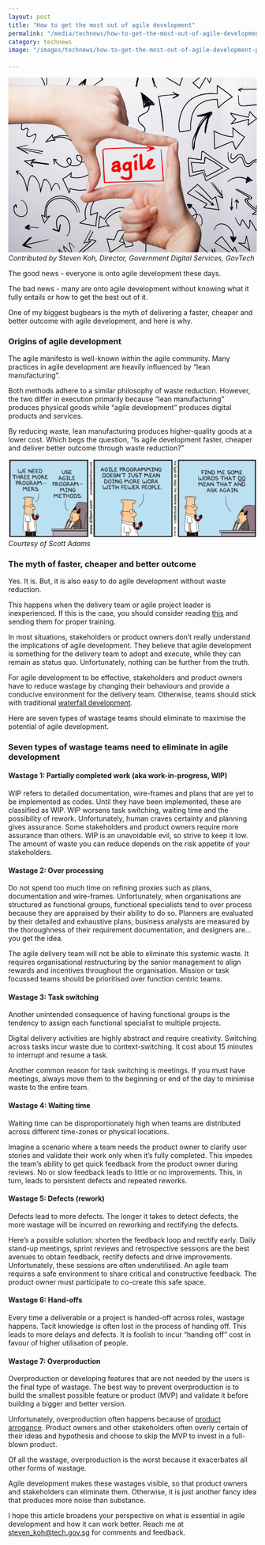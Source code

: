 ```yaml
---
layout: post
title: "How to get the most out of agile development"
permalink: "/media/technews/how-to-get-the-most-out-of-agile-development"
category: technews
image: "/images/technews/how-to-get-the-most-out-of-agile-development-part1.png"

---
```


![How to get your partner to send you a lovey-dovey text this Valentine’s Day](/images/technews/how-to-get-the-most-out-of-agile-development-part1.png)
*Contributed by Steven Koh, Director, Government Digital Services, GovTech*

The good news - everyone is onto agile development these days. 

The bad news - many are onto agile development without knowing what it fully entails or how to get the best out of it.

One of my biggest bugbears is the myth of delivering a faster, cheaper and better outcome with agile development, and here is why. 

### **Origins of agile development**

The agile manifesto is well-known within the agile community. Many practices in agile development are heavily influenced by “lean manufacturing”. 

Both methods adhere to a similar philosophy of waste reduction. However, the two differ in execution primarily because “lean manufacturing” produces physical goods while “agile development” produces digital products and services.

By reducing waste, lean manufacturing produces higher-quality goods at a lower cost. Which begs the question, “Is agile development faster, cheaper and deliver better outcome through waste reduction?”

![How to get your partner to send you a lovey-dovey text this Valentine’s Day](/images/technews/how-to-get-the-most-out-of-agile-development-part2.png)
*Courtesy of Scott Adams*

### **The myth of faster, cheaper and better outcome**

Yes. It is. But, it is also easy to do agile development without waste reduction.

This happens when the delivery team or agile project leader is inexperienced. If this is the case, you should consider reading [this](https://hackernoon.com/softwares-seven-deadly-wastes-8a88360d7027) and sending them for proper training.

In most situations, stakeholders or product owners don’t really understand the implications of agile development. They believe that agile development is something for the delivery team to adopt and execute, while they can remain as status quo. 
Unfortunately, nothing can be further from the truth.

For agile development to be effective, stakeholders and product owners have to reduce wastage by changing their behaviours and provide a conducive environment for the delivery team. Otherwise, teams should stick with traditional [waterfall development](https://en.wikipedia.org/wiki/Waterfall_model). 

Here are seven types of wastage teams should eliminate to maximise the potential of agile development. 

### **Seven types of wastage teams need to eliminate in agile development**

#### Wastage 1: Partially completed work (aka work-in-progress, WIP)

WIP refers to detailed documentation, wire-frames and plans that are yet to be implemented as codes. Until they have been implemented, these are classified as WIP. WIP worsens task switching, waiting time and the possibility of rework.
Unfortunately, human craves certainty and planning gives assurance. Some stakeholders and product owners require more assurance than others. WIP is an unavoidable evil, so strive to keep it low. The amount of waste you can reduce depends on the risk appetite of your stakeholders. 

#### Wastage 2: Over processing
Do not spend too much time on refining proxies such as plans, documentation and wire-frames.
Unfortunately, when organisations are structured as functional groups, functional specialists tend to over process because they are appraised by their ability to do so. Planners are evaluated by their detailed and exhaustive plans, business analysts are measured by the thoroughness of their requirement documentation, and designers are… you get the idea. 

The agile delivery team will not be able to eliminate this systemic waste. It requires organisational restructuring by the senior management to align rewards and incentives throughout the organisation. Mission or task focussed teams should be prioritised over function centric teams. 

#### Wastage 3: Task switching
Another unintended consequence of having functional groups is the tendency to assign each functional specialist to multiple projects.

Digital delivery activities are highly abstract and require creativity. Switching across tasks incur waste due to context-switching. It cost about 15 minutes to interrupt and resume a task. 

Another common reason for task switching is meetings. If you must have meetings, always move them to the beginning or end of the day to minimise waste to the entire team. 

#### Wastage 4: Waiting time

Waiting time can be disproportionately high when teams are distributed across different time-zones or physical locations. 

Imagine a scenario where a team needs the product owner to clarify user stories and validate their work only when it’s fully completed. This impedes the team’s ability to get quick feedback from the product owner during reviews. No or slow feedback leads to little or no improvements. This, in turn, leads to persistent defects and repeated reworks.

#### Wastage 5: Defects (rework)

Defects lead to more defects. The longer it takes to detect defects, the more wastage will be incurred on reworking and rectifying the defects.

Here’s a possible solution: shorten the feedback loop and rectify early. Daily stand-up meetings, sprint reviews and retrospective sessions are the best avenues to obtain feedback, rectify defects and drive improvements.
Unfortunately, these sessions are often underutilised. An agile team requires a safe environment to share critical and constructive feedback. The product owner must participate to co-create this safe space.

#### Wastage 6: Hand-offs

Every time a deliverable or a project is handed-off across roles, wastage happens. Tacit knowledge is often lost in the process of handing off. This leads to more delays and defects. It is foolish to incur “handing off” cost in favour of higher utilisation of people. 

#### Wastage 7: Overproduction

Overproduction or developing features that are not needed by the users is the final type of wastage. The best way to prevent overproduction is to build the smallest possible feature or product (MVP) and validate it before building a bigger and better version. 

Unfortunately, overproduction often happens because of [product arrogance](https://medium.com/producthood/the-arrogance-of-building-a-perfect-product-25c4dd26ab41). Product owners and other stakeholders often overly certain of their ideas and hypothesis and choose to skip the MVP to invest in a full-blown product.

Of all the wastage, overproduction is the worst because it exacerbates all other forms of wastage.

Agile development makes these wastages visible, so that product owners and stakeholders can eliminate them. Otherwise, it is just another fancy idea that produces more noise than substance.

I hope this article broadens your perspective on what is essential in agile development and how it can work better. Reach me at steven_koh@tech.gov.sg for comments and feedback.

